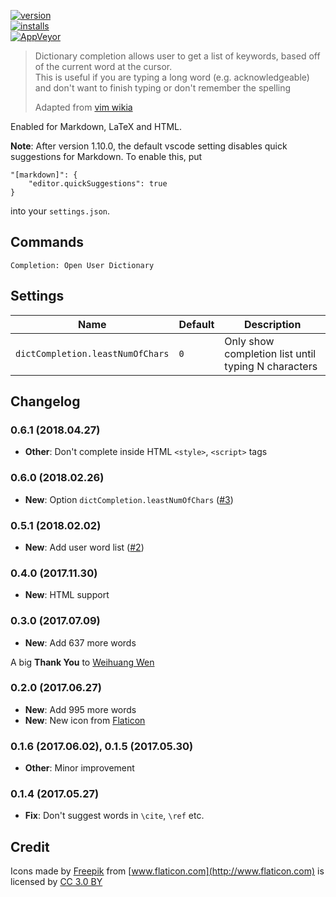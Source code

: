 [![version](https://vsmarketplacebadge.apphb.com/version/yzhang.dictionary-completion.svg?style=flat-square)](https://marketplace.visualstudio.com/items?itemName=yzhang.dictionary-completion)  
[![installs](https://vsmarketplacebadge.apphb.com/installs/yzhang.dictionary-completion.svg?style=flat-square)](https://marketplace.visualstudio.com/items?itemName=yzhang.dictionary-completion)  
[![AppVeyor](https://img.shields.io/appveyor/ci/neilsustc/vscode-dic-completion.svg?style=flat-square&label=appveyor%20build)](https://ci.appveyor.com/project/neilsustc/vscode-dic-completion/build/artifacts)

> Dictionary completion allows user to get a list of keywords, based off of the current word at the cursor.  
> This is useful if you are typing a long word (e.g. acknowledgeable) and don't want to finish typing or don't remember the spelling
>
> Adapted from [vim wikia](http://vim.wikia.com/wiki/Dictionary_completions)

Enabled for Markdown, LaTeX and HTML.

**Note**: After version 1.10.0, the default vscode setting disables quick suggestions for Markdown. To enable this, put
```
"[markdown]": {
    "editor.quickSuggestions": true
}
```
into your `settings.json`.

## Commands

`Completion: Open User Dictionary`

## Settings

| Name                             | Default | Description                                         |
| -------------------------------- | ------- | --------------------------------------------------- |
| `dictCompletion.leastNumOfChars` | `0`     | Only show completion list until typing N characters |

## Changelog

### 0.6.1 (2018.04.27)

- **Other**: Don't complete inside HTML `<style>`, `<script>` tags

### 0.6.0 (2018.02.26)

- **New**: Option `dictCompletion.leastNumOfChars` ([#3](https://github.com/neilsustc/vscode-dic-completion/issues/3))

### 0.5.1 (2018.02.02)

- **New**: Add user word list ([#2](https://github.com/neilsustc/vscode-dic-completion/issues/2))

### 0.4.0 (2017.11.30)

- **New**: HTML support

### 0.3.0 (2017.07.09)

- **New**: Add 637 more words

A big **Thank You** to [Weihuang Wen](https://github.com/HughWen)

### 0.2.0 (2017.06.27)

- **New**: Add 995 more words
- **New**: New icon from [Flaticon](http://www.flaticon.com)

### 0.1.6 (2017.06.02), 0.1.5 (2017.05.30)

- **Other**: Minor improvement

### 0.1.4 (2017.05.27)

- **Fix**: Don't suggest words in `\cite`, `\ref` etc.

## Credit

Icons made by [Freepik](http://www.freepik.com) from [www.flaticon.com](http://www.flaticon.com) is licensed by [CC 3.0 BY](http://creativecommons.org/licenses/by/3.0/)
